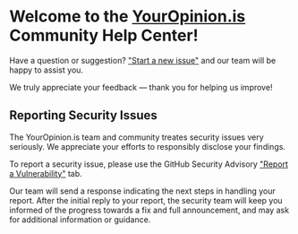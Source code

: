 # Welcome to the [YourOpinion.is](https://YourOpinion.is) Community Help Center!

Have a question or suggestion? ["Start a new issue"](https://github.com/youropinion-is/survey-link-issues/issues/new) and our team will be happy to assist you.

We truly appreciate your feedback — thank you for helping us improve!

## Reporting Security Issues

The YourOpinion.is team and community treates security issues very seriously. We appreciate your efforts to responsibly disclose your findings.

To report a security issue, please use the GitHub Security Advisory ["Report a Vulnerability"](https://github.com/youropinion-is/survey-link-issues/security/advisories/new) tab.

Our team will send a response indicating the next steps in handling your report. After the initial reply to your report, the security team will keep you informed of the progress towards a fix and full announcement, and may ask for additional information or guidance.

